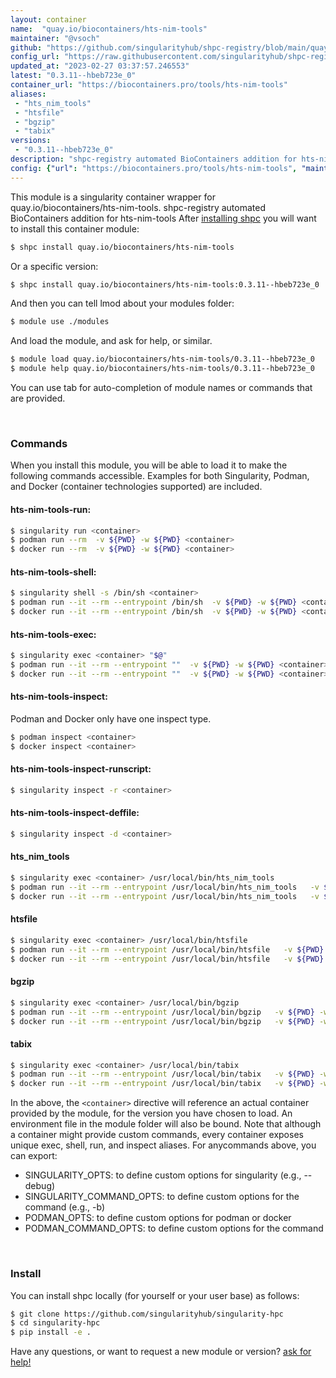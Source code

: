 ```yaml
---
layout: container
name:  "quay.io/biocontainers/hts-nim-tools"
maintainer: "@vsoch"
github: "https://github.com/singularityhub/shpc-registry/blob/main/quay.io/biocontainers/hts-nim-tools/container.yaml"
config_url: "https://raw.githubusercontent.com/singularityhub/shpc-registry/main/quay.io/biocontainers/hts-nim-tools/container.yaml"
updated_at: "2023-02-27 03:37:57.246553"
latest: "0.3.11--hbeb723e_0"
container_url: "https://biocontainers.pro/tools/hts-nim-tools"
aliases:
 - "hts_nim_tools"
 - "htsfile"
 - "bgzip"
 - "tabix"
versions:
 - "0.3.11--hbeb723e_0"
description: "shpc-registry automated BioContainers addition for hts-nim-tools"
config: {"url": "https://biocontainers.pro/tools/hts-nim-tools", "maintainer": "@vsoch", "description": "shpc-registry automated BioContainers addition for hts-nim-tools", "latest": {"0.3.11--hbeb723e_0": "sha256:bbe411e5b4744b8159ebff8b17534c7876e779d8c97cf48f72fd6614f34bbcbe"}, "tags": {"0.3.11--hbeb723e_0": "sha256:bbe411e5b4744b8159ebff8b17534c7876e779d8c97cf48f72fd6614f34bbcbe"}, "docker": "quay.io/biocontainers/hts-nim-tools", "aliases": {"hts_nim_tools": "/usr/local/bin/hts_nim_tools", "htsfile": "/usr/local/bin/htsfile", "bgzip": "/usr/local/bin/bgzip", "tabix": "/usr/local/bin/tabix"}}
---
```


This module is a singularity container wrapper for quay.io/biocontainers/hts-nim-tools.
shpc-registry automated BioContainers addition for hts-nim-tools
After [installing shpc](#install) you will want to install this container module:


```bash
$ shpc install quay.io/biocontainers/hts-nim-tools
```

Or a specific version:

```bash
$ shpc install quay.io/biocontainers/hts-nim-tools:0.3.11--hbeb723e_0
```

And then you can tell lmod about your modules folder:

```bash
$ module use ./modules
```

And load the module, and ask for help, or similar.

```bash
$ module load quay.io/biocontainers/hts-nim-tools/0.3.11--hbeb723e_0
$ module help quay.io/biocontainers/hts-nim-tools/0.3.11--hbeb723e_0
```

You can use tab for auto-completion of module names or commands that are provided.

<br>

### Commands

When you install this module, you will be able to load it to make the following commands accessible.
Examples for both Singularity, Podman, and Docker (container technologies supported) are included.

#### hts-nim-tools-run:

```bash
$ singularity run <container>
$ podman run --rm  -v ${PWD} -w ${PWD} <container>
$ docker run --rm  -v ${PWD} -w ${PWD} <container>
```

#### hts-nim-tools-shell:

```bash
$ singularity shell -s /bin/sh <container>
$ podman run --it --rm --entrypoint /bin/sh  -v ${PWD} -w ${PWD} <container>
$ docker run --it --rm --entrypoint /bin/sh  -v ${PWD} -w ${PWD} <container>
```

#### hts-nim-tools-exec:

```bash
$ singularity exec <container> "$@"
$ podman run --it --rm --entrypoint ""  -v ${PWD} -w ${PWD} <container> "$@"
$ docker run --it --rm --entrypoint ""  -v ${PWD} -w ${PWD} <container> "$@"
```

#### hts-nim-tools-inspect:

Podman and Docker only have one inspect type.

```bash
$ podman inspect <container>
$ docker inspect <container>
```

#### hts-nim-tools-inspect-runscript:

```bash
$ singularity inspect -r <container>
```

#### hts-nim-tools-inspect-deffile:

```bash
$ singularity inspect -d <container>
```


#### hts_nim_tools

```bash
$ singularity exec <container> /usr/local/bin/hts_nim_tools
$ podman run --it --rm --entrypoint /usr/local/bin/hts_nim_tools   -v ${PWD} -w ${PWD} <container> -c " $@"
$ docker run --it --rm --entrypoint /usr/local/bin/hts_nim_tools   -v ${PWD} -w ${PWD} <container> -c " $@"
```


#### htsfile

```bash
$ singularity exec <container> /usr/local/bin/htsfile
$ podman run --it --rm --entrypoint /usr/local/bin/htsfile   -v ${PWD} -w ${PWD} <container> -c " $@"
$ docker run --it --rm --entrypoint /usr/local/bin/htsfile   -v ${PWD} -w ${PWD} <container> -c " $@"
```


#### bgzip

```bash
$ singularity exec <container> /usr/local/bin/bgzip
$ podman run --it --rm --entrypoint /usr/local/bin/bgzip   -v ${PWD} -w ${PWD} <container> -c " $@"
$ docker run --it --rm --entrypoint /usr/local/bin/bgzip   -v ${PWD} -w ${PWD} <container> -c " $@"
```


#### tabix

```bash
$ singularity exec <container> /usr/local/bin/tabix
$ podman run --it --rm --entrypoint /usr/local/bin/tabix   -v ${PWD} -w ${PWD} <container> -c " $@"
$ docker run --it --rm --entrypoint /usr/local/bin/tabix   -v ${PWD} -w ${PWD} <container> -c " $@"
```



In the above, the `<container>` directive will reference an actual container provided
by the module, for the version you have chosen to load. An environment file in the
module folder will also be bound. Note that although a container
might provide custom commands, every container exposes unique exec, shell, run, and
inspect aliases. For anycommands above, you can export:

 - SINGULARITY_OPTS: to define custom options for singularity (e.g., --debug)
 - SINGULARITY_COMMAND_OPTS: to define custom options for the command (e.g., -b)
 - PODMAN_OPTS: to define custom options for podman or docker
 - PODMAN_COMMAND_OPTS: to define custom options for the command

<br>

### Install

You can install shpc locally (for yourself or your user base) as follows:

```bash
$ git clone https://github.com/singularityhub/singularity-hpc
$ cd singularity-hpc
$ pip install -e .
```

Have any questions, or want to request a new module or version? [ask for help!](https://github.com/singularityhub/singularity-hpc/issues)